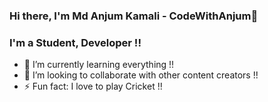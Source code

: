 ### Hi there, I'm Md Anjum Kamali - CodeWithAnjum👋


### I'm a Student, Developer !!
- 🌱 I’m currently learning everything !!
- 👯 I’m looking to collaborate with other content creators !!
- ⚡ Fun fact: I love to play Cricket !!
 

 


 
